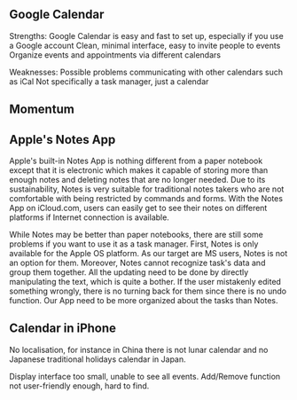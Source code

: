 
## Google Calendar
Strengths:
Google Calendar is easy and fast to set up, especially if you use a Google account
Clean, minimal interface, easy to invite people to events
Organize events and appointments via different calendars

Weaknesses:
Possible problems communicating with other calendars such as iCal
Not specifically a task manager, just a calendar

## Momentum

## Apple's Notes App
Apple's built-in Notes App is nothing different from a paper notebook except that it is electronic  which makes it capable of storing more than enough notes and deleting notes that are no longer needed. Due to its sustainability, Notes is very suitable for traditional notes takers who are not comfortable with being restricted by commands and forms. With the Notes App on iCloud.com, users can easily get to see their notes on different platforms if Internet connection is available. 

While Notes may be better than paper notebooks, there are still some problems if you want to use it as a task manager. First, Notes is only available for the Apple OS platform. As our target are MS users, Notes is not an option for them. Moreover, Notes cannot recognize task's data and group them together. All the updating need to be done by directly manipulating the text, which is quite a bother. If the user mistakenly edited something wrongly, there is no turning back for them since there is no undo function. Our App need to be more organized about the tasks than Notes.

## Calendar in iPhone
No localisation, for instance in China there is not lunar calendar and no Japanese traditional  holidays calendar in Japan.
 
Display interface too small, unable to see all events.
Add/Remove function not user-friendly enough, hard to find.